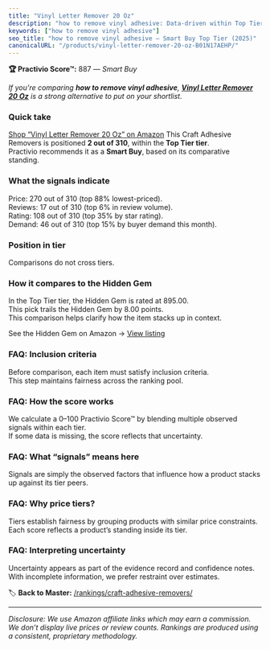 ```yaml
---
title: "Vinyl Letter Remover 20 Oz"
description: "how to remove vinyl adhesive: Data-driven within Top Tier ranking using the Practivio Score™. Positioned by quality, value, demand, findability, momentum."
keywords: ["how to remove vinyl adhesive"]
seo_title: "how to remove vinyl adhesive — Smart Buy Top Tier (2025)"
canonicalURL: "/products/vinyl-letter-remover-20-oz-B01N17AEHP/"
---
```


**🏆 Practivio Score™:** 887 — _Smart Buy_


*If you're comparing **how to remove vinyl adhesive**, **[Vinyl Letter Remover 20 Oz](https://www.amazon.com/dp/B01N17AEHP?tag=practivio-20)** is a strong alternative to put on your shortlist.*
### Quick take
[Shop “Vinyl Letter Remover 20 Oz” on Amazon](https://www.amazon.com/dp/B01N17AEHP?tag=practivio-20)
This Craft Adhesive Removers is positioned **2 out of 310**, within the **Top Tier tier**.  
Practivio recommends it as a **Smart Buy**, based on its comparative standing.

### What the signals indicate
Price: 270 out of 310 (top 88% lowest-priced).  
Reviews: 17 out of 310 (top 6% in review volume).  
Rating: 108 out of 310 (top 35% by star rating).  
Demand: 46 out of 310 (top 15% by buyer demand this month).

### Position in tier
Comparisons do not cross tiers.

### How it compares to the Hidden Gem
In the Top Tier tier, the Hidden Gem is rated at 895.00.  
This pick trails the Hidden Gem by 8.00 points.  
This comparison helps clarify how the item stacks up in context.  

See the Hidden Gem on Amazon → [View listing](https://www.amazon.com/dp/B00FJF0O2K?tag=practivio-20)

### FAQ: Inclusion criteria
Before comparison, each item must satisfy inclusion criteria.  
This step maintains fairness across the ranking pool.

### FAQ: How the score works
We calculate a 0–100 Practivio Score™ by blending multiple observed signals within each tier.  
If some data is missing, the score reflects that uncertainty.

### FAQ: What “signals” means here
Signals are simply the observed factors that influence how a product stacks up against its tier peers.

### FAQ: Why price tiers?
Tiers establish fairness by grouping products with similar price constraints.  
Each score reflects a product’s standing inside its tier.

### FAQ: Interpreting uncertainty
Uncertainty appears as part of the evidence record and confidence notes.  
With incomplete information, we prefer restraint over estimates.


🏷️ **Back to Master:** [/rankings/craft-adhesive-removers/](/rankings/craft-adhesive-removers/)

---
_Disclosure: We use Amazon affiliate links which may earn a commission. We don’t display live prices or review counts. Rankings are produced using a consistent, proprietary methodology._
